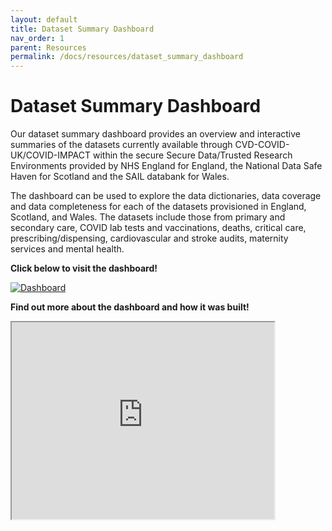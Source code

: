 ```yaml
---
layout: default
title: Dataset Summary Dashboard
nav_order: 1
parent: Resources
permalink: /docs/resources/dataset_summary_dashboard
---
```


# Dataset Summary Dashboard

Our dataset summary dashboard provides an overview and interactive summaries of the datasets currently available through CVD-COVID-UK/COVID-IMPACT within the secure Secure Data/Trusted Research Environments provided by NHS England for England, the National Data Safe Haven for Scotland and the SAIL databank for Wales. 
 
The dashboard can be used to explore the data dictionaries, data coverage and data completeness for each of the datasets provisioned in England, Scotland, and Wales. The datasets include those from primary and secondary care, COVID lab tests and vaccinations, deaths, critical care, prescribing/dispensing, cardiovascular and stroke audits, maternity services and mental health.

**Click below to visit the dashboard!**

<a href="https://bhfdatasciencecentre.org/dashboard/" target="_blank">
  <img src="https://fionnachalmers.github.io/BHF-DSC-HDS-documentation/assets/images/dashboard.png" alt="Dashboard">
</a>

**Find out more about the dashboard and how it was built!**


<iframe width="420" height="315"
src="https://www.youtube.com/watch?v=JpSkY9zMx3w&t=538s">
</iframe>




